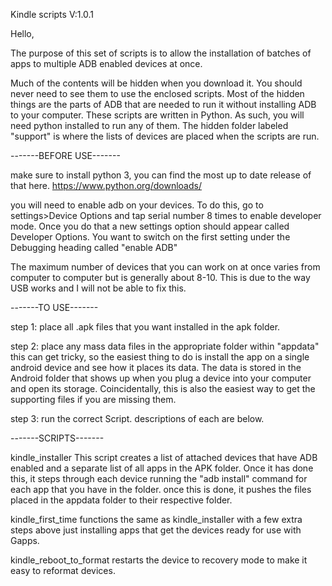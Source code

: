 Kindle scripts V:1.0.1

Hello,

The purpose of this set of scripts is to allow the installation of batches of apps to multiple ADB enabled devices at once.

Much of the contents will be hidden when you download it.  You should never need to see them to use the enclosed scripts.
Most of the hidden things are the parts of ADB that are needed to run it without installing ADB to your computer.
These scripts are written in Python.  As such, you will need python installed to run any of them.
The hidden folder labeled "support" is where the lists of devices are placed when the scripts are run.

-------BEFORE USE-------

make sure to install python 3, you can find the most up to date release of that here. https://www.python.org/downloads/

you will need to enable adb on your devices.  To do this, go to settings>Device Options and tap serial number 8 times to enable developer mode.
Once you do that a new settings option should appear called Developer Options.  You want to switch on the first setting under the Debugging heading called "enable ADB"

The maximum number of devices that you can work on at once varies from computer to computer but is generally about 8-10.  This is due to the way USB works and I will not be able to fix this.


-------TO USE-------

step 1: place all .apk files that you want installed in the apk folder.

step 2: place any mass data files in the appropriate folder within "appdata" this can get tricky, so the easiest thing to do is install the app on a single android device and see how it places its data.
The data is stored in the Android folder that shows up when you plug a device into your computer and open its storage.  Coincidentally, this is also the easiest way to get the supporting files if you are missing them.

step 3: run the correct Script.  descriptions of each are below.

-------SCRIPTS-------

kindle_installer
This script creates a list of attached devices that have ADB enabled and a separate list of all apps in the APK folder.  Once it has done this, it steps through each device running the "adb install" command
for each app that you have in the folder.  once this is done, it pushes the files placed in the appdata folder to their respective folder.

kindle_first_time
functions the same as kindle_installer with a few extra steps above just installing apps that get the devices ready for use with Gapps.

kindle_reboot_to_format
restarts the device to recovery mode to make it easy to reformat devices.